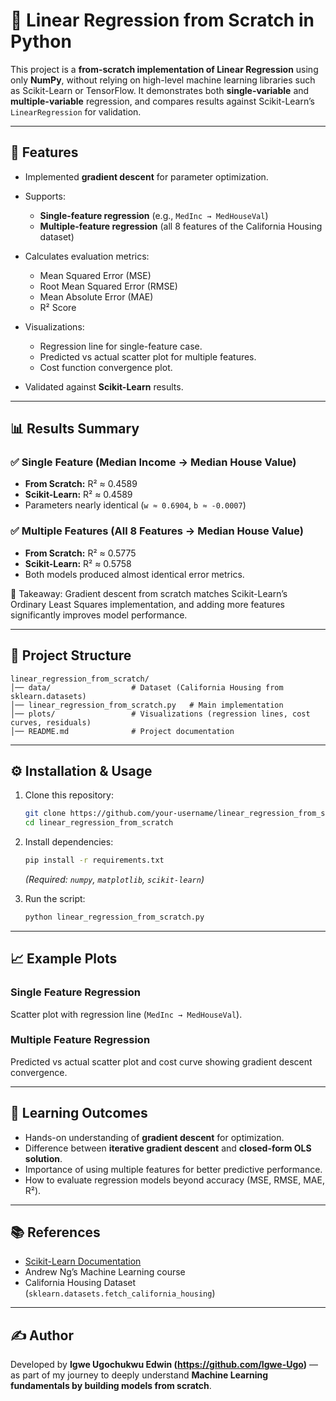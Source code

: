 # 📘 Linear Regression from Scratch in Python

This project is a **from-scratch implementation of Linear Regression** using only **NumPy**, without relying on high-level machine learning libraries such as Scikit-Learn or TensorFlow. It demonstrates both **single-variable** and **multiple-variable** regression, and compares results against Scikit-Learn’s `LinearRegression` for validation.

---

## 🚀 Features

* Implemented **gradient descent** for parameter optimization.
* Supports:

  * **Single-feature regression** (e.g., `MedInc → MedHouseVal`)
  * **Multiple-feature regression** (all 8 features of the California Housing dataset)
* Calculates evaluation metrics:

  * Mean Squared Error (MSE)
  * Root Mean Squared Error (RMSE)
  * Mean Absolute Error (MAE)
  * R² Score
* Visualizations:

  * Regression line for single-feature case.
  * Predicted vs actual scatter plot for multiple features.
  * Cost function convergence plot.
* Validated against **Scikit-Learn** results.

---

## 📊 Results Summary

### ✅ Single Feature (Median Income → Median House Value)

* **From Scratch:** R² ≈ 0.4589
* **Scikit-Learn:** R² ≈ 0.4589
* Parameters nearly identical (`w ≈ 0.6904`, `b ≈ -0.0007`)

### ✅ Multiple Features (All 8 Features → Median House Value)

* **From Scratch:** R² ≈ 0.5775
* **Scikit-Learn:** R² ≈ 0.5758
* Both models produced almost identical error metrics.

📌 Takeaway: Gradient descent from scratch matches Scikit-Learn’s Ordinary Least Squares implementation, and adding more features significantly improves model performance.

---

## 📂 Project Structure

```
linear_regression_from_scratch/
│── data/                  # Dataset (California Housing from sklearn.datasets)
│── linear_regression_from_scratch.py   # Main implementation
│── plots/                 # Visualizations (regression lines, cost curves, residuals)
│── README.md              # Project documentation
```

---

## ⚙️ Installation & Usage

1. Clone this repository:

   ```bash
   git clone https://github.com/your-username/linear_regression_from_scratch.git
   cd linear_regression_from_scratch
   ```

2. Install dependencies:

   ```bash
   pip install -r requirements.txt
   ```

   *(Required: `numpy`, `matplotlib`, `scikit-learn`)*

3. Run the script:

   ```bash
   python linear_regression_from_scratch.py
   ```

---

## 📈 Example Plots

### Single Feature Regression

Scatter plot with regression line (`MedInc → MedHouseVal`).

### Multiple Feature Regression

Predicted vs actual scatter plot and cost curve showing gradient descent convergence.

---

## 🔬 Learning Outcomes

* Hands-on understanding of **gradient descent** for optimization.
* Difference between **iterative gradient descent** and **closed-form OLS solution**.
* Importance of using multiple features for better predictive performance.
* How to evaluate regression models beyond accuracy (MSE, RMSE, MAE, R²).

---

## 📚 References

* [Scikit-Learn Documentation](https://scikit-learn.org/stable/modules/generated/sklearn.linear_model.LinearRegression.html)
* Andrew Ng’s Machine Learning course
* California Housing Dataset (`sklearn.datasets.fetch_california_housing`)

---

## ✍️ Author

Developed by **Igwe Ugochukwu Edwin (https://github.com/Igwe-Ugo)** — as part of my journey to deeply understand **Machine Learning fundamentals by building models from scratch**.

